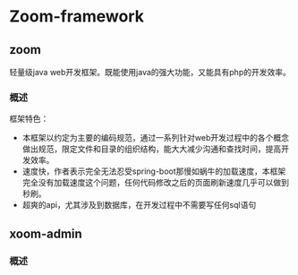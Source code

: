 # Zoom-framework


## zoom

轻量级java web开发框架。既能使用java的强大功能，又能具有php的开发效率。

### 概述

框架特色：

+ 本框架以约定为主要的编码规范，通过一系列针对web开发过程中的各个概念做出规范，限定文件和目录的组织结构，能大大减少沟通和查找时间，提高开发效率。
+ 速度快，作者表示完全无法忍受spring-boot那慢如蜗牛的加载速度，本框架完全没有加载速度这个问题，任何代码修改之后的页面刷新速度几乎可以做到秒刷。
+ 超爽的api，尤其涉及到数据库，在开发过程中不需要写任何sql语句


## xoom-admin

### 概述

